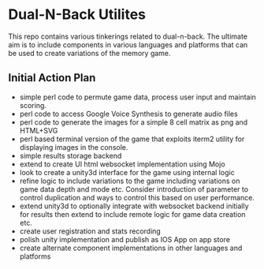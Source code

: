 # Dual-N-Back Utilites

This repo contains various tinkerings related to dual-n-back.
The ultimate aim is to include components in various languages and platforms
that can be used to create variations of the memory game.

## Initial Action Plan

- simple perl code to permute game data, process user input and maintain scoring.
- perl code to access Google Voice Synthesis to generate audio files
- perl code to generate the images for a simple 8 cell matrix as png and HTML+SVG
- perl based terminal version of the game that exploits iterm2 utility for displaying images in the console.
- simple results storage backend
- extend to create UI html websocket implementation using Mojo
- look to create a unity3d interface for the game using internal logic
- refine logic to include variations to the game including variations on game data depth and mode etc. Consider introduction of parameter to control duplication and ways to control this based on user performance.
- extend unity3d to optionally integrate with websocket backend initially for results then extend to include remote logic for game data creation etc.
- create user registration and stats recording
- polish unity implementation and publish as IOS App on app store
- create alternate component implementations in other languages and platforms

